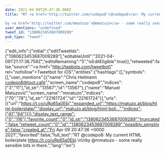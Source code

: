 ```yaml
---
date: 2021-04-09T20:47:36.000Z
title: "RT <a href='http://twitter.com/codepo8'>@codepo8</a>: My current HTML boilerplate https://t.co/uRp65a0Ebj 

by <a href='http://twitter.com/mmatuzo'>@mmatuzo</a> - some really sensible bits in there.″"
user_mentions: "undefined"
tweet_id: "1380623453687009289"
pub_type: "tweet"
---
```

{"edit_info":{"initial":{"editTweetIds":["1380623453687009289"],"editableUntil":"2021-04-09T21:17:36.759Z","editsRemaining":"5","isEditEligible":true}},"retweeted":false,"source":"<a href=\"http://tapbots.com/tweetbot\" rel=\"nofollow\">Tweetbot for iΟS</a>","entities":{"hashtags":[],"symbols":[],"user_mentions":[{"name":"Chris Heilmann codepo8@toot.cafe","screen_name":"codepo8","indices":["3","11"],"id_str":"13567","id":"13567"},{"name":"Manuel Matuzović","screen_name":"mmatuzo","indices":["70","78"],"id_str":"22161724","id":"22161724"}],"urls":[{"url":"https://t.co/uRp65a0Ebj","expanded_url":"https://matuzo.at/blog/html-boilerplate/","display_url":"matuzo.at/blog/html-boil…","indices":["41","64"]}]},"display_text_range":["0","116"],"favorite_count":"0","id_str":"1380623453687009289","truncated":false,"retweet_count":"0","id":"1380623453687009289","possibly_sensitive":false,"created_at":"Fri Apr 09 20:47:36 +0000 2021","favorited":false,"full_text":"RT @codepo8: My current HTML boilerplate https://t.co/uRp65a0Ebj \n\nby @mmatuzo - some really sensible bits in there.","lang":"en"}

